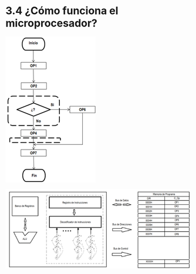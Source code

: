 # 3.4 ¿Cómo funciona el microprocesador?

![](../.gitbook/assets/image%20%2813%29.png)

![](../.gitbook/assets/image%20%2810%29.png)

